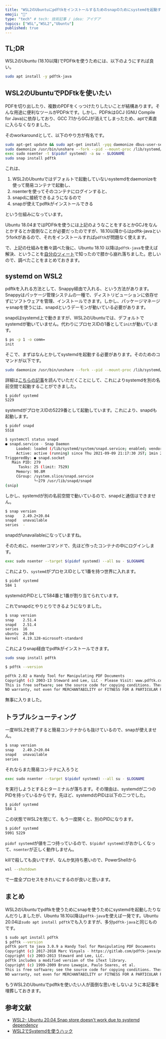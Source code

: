 ```yaml
---
title: "WSL2のUbuntuにpdftkをインストールするためのsnapのためにsystemdを起動する(必要はない)"
emoji: "🤖"
type: "tech" # tech: 技術記事 / idea: アイデア
topics: ["WSL","WSL2","Ubuntu"]
published: true
---
```


## TL;DR

WSL2のUbuntu (18.10以降)でPDFtkを使うためには、以下のようにすれば良い。

```sh
sudo apt install -y pdftk-java
```

## WSL2のUbuntuでPDFtkを使いたい

PDFを切り出したり、複数のPDFをくっつけたりしたいことが結構あります。そんな用途に便利なツールがPDFtkです。しかし、PDFtkはGCJ (GNU Compile for Java)に依存しており、GCC 7.1からGCJが消えてしまったため、aptで素直に入らなくなりました。

そのworkaroundとして、以下のやり方が有名です。

```sh
sudo apt-get update && sudo apt-get install -yqq daemonize dbus-user-session fontconfig
sudo daemonize /usr/bin/unshare --fork --pid --mount-proc /lib/systemd/systemd --system-unit=basic.target
exec sudo nsenter -t $(pidof systemd) -a su - $LOGNAME
sudo snap install pdftk
```

これは、

1. WSL2のUbuntuではデフォルトで起動していないsystemdをdaemonizeを使って簡易コンテナで起動し、
2. nsenterを使ってそのコンテナにログインすると、
3. snapdに接続できるようになるので
4. snapが使えてpdftkがインストールできる

という仕組みになっています。

Ubuntu 18.04まではPDFtkを使うには上記のようなことをするとかGCJをなんとかするとか面倒なことが必要だったのですが、18.10以降からはpdftk-javaというforkがあるので、それをインストールすれば`pdftk`が問題なく使えます。

で、上記の仕組みを散々調べた後に、Ubuntu 18.10 以降は`pdftk-java`を使えば解決、ということを[自分のツィート](https://twitter.com/kaityo256/status/1361307120981798918)で知ったので膝から崩れ落ちました。悲しいので、調べたことをまとめておきます。

## systemd on WSL2

pdftkを入れる方法として、Snappy経由で入れる、という方法があります。Snappyはパッケージ管理システムの一種で、ディストリビューションに依存せずにソフトウェアを管理、インストールできます。しかし、パッケージマネージャsnapを使うには、snapdというデーモンが動いている必要があります。

snapdはsystemd上で動きますが、WSL2のUbuntuでは、デフォルトでsystemdが動いていません。代わりにプロセスIDの1番として`init`が動いています。

```sh
$ ps -p 1 -o comm=
init
```

そこで、まずはなんとかしてsystemdを起動する必要があります。そのためのコマンドが以下です。

```sh
sudo daemonize /usr/bin/unshare --fork --pid --mount-proc /lib/systemd/systemd --system-unit=basic.target 
```

詳細は[こちらの記事](https://qiita.com/matarillo/items/f036a9561a4839275e5f)を読んでいただくことにして、これによりsystemdを別の名前空間で起動することができました。

```sh
$ pidof systemd
5229
```

systemdがプロセスIDの5229番として起動しています。これにより、snapdも起動します。

```sh
$ pidof snapd
5518

$ systemctl status snapd
● snapd.service - Snap Daemon
     Loaded: loaded (/lib/systemd/system/snapd.service; enabled; vendor preset: enabled)
     Active: active (running) since Thu 2021-09-09 21:17:30 JST; 1min 2s ago
TriggeredBy: ● snapd.socket
   Main PID: 279
      Tasks: 25 (limit: 7529)
     Memory: 90.8M
     CGroup: /system.slice/snapd.service
             └─279 /usr/lib/snapd/snapd
(snip)
```

しかし、systemdが別の名前空間で動いているので、snapdと通信はできません。

```sh
$ snap version
snap    2.49.2+20.04
snapd   unavailable
series  -
```

snapdがunavailableになっていますね。

そのために、nsenterコマンドで、先ほど作ったコンテナの中にログインします。

```sh
exec sudo nsenter --target $(pidof systemd) --all su - $LOGNAME
```

これにより、`systemd`がプロセスIDとして1番を持つ世界に入れます。

```sh
$ pidof systemd
584 1
```

systemdのPIDとして584番と1番が割り当てられています。

これでsnapdとやりとりできるようになりました。

```sh
$ snap version
snap    2.51.4
snapd   2.51.4
series  16
ubuntu  20.04
kernel  4.19.128-microsoft-standard
```

これによりsnap経由でpdftkがインストールできます。

```sh
sudo snap install pdftk
```

```sh
$ pdftk --version

pdftk 2.02 a Handy Tool for Manipulating PDF Documents
Copyright (c) 2003-13 Steward and Lee, LLC - Please Visit: www.pdftk.com
This is free software; see the source code for copying conditions. There is
NO warranty, not even for MERCHANTABILITY or FITNESS FOR A PARTICULAR PURPOSE.
```

無事に入りました。

## トラブルシューティング

一度WSL2を終了すると簡易コンテナからも抜けているので、snapが使えません。

```sh
$ snap version
snap    2.49.2+20.04
snapd   unavailable
series  -
```

それならまた簡易コンテナに入ろうと

```sh
exec sudo nsenter --target $(pidof systemd) --all su - $LOGNAME
```

を実行しようとするとターミナルが落ちます。その理由は、systemdが二つのPIDを持っているからです。先ほど、systemdのPIDは以下の二つでした。

```sh
$ pidof systemd
584 1
```

この状態でWSL2を閉じて、もう一度開くと、別のPIDになります。

```sh
$ pidof systemd
5991 5229
```

`pidof systemd`が値を二つ持っているので、`$(pidof systemd)`がおかしくなって、`nsenter`が正しく動作しません。

killで殺しても良いですが、なんか気持ち悪いので、PowerShellから

```sh
wsl --shutdown
```

で一度全プロセスをきれいにするのが良いと思います。

## まとめ

WSL2のUbuntuでpdftkを使うためにsnapを使うためにsystemdを起動したりなんだりしましたが、Ubuntu 18.10以降は`pdftk-java`を使えば一発です。Ubuntu 20.04は`sudo apt install pdftk`でも入りますが、多分`pdftk-java`と同じものです。

```sh
$ sudo apt install pdftk
$ pdftk --version
pdftk port to java 3.0.9 a Handy Tool for Manipulating PDF Documents
Copyright (c) 2017-2018 Marc Vinyals - https://gitlab.com/pdftk-java/pdftk
Copyright (c) 2003-2013 Steward and Lee, LLC.
pdftk includes a modified version of the iText library.
Copyright (c) 1999-2009 Bruno Lowagie, Paulo Soares, et al.
This is free software; see the source code for copying conditions. There is
NO warranty, not even for MERCHANTABILITY or FITNESS FOR A PARTICULAR PURPOSE.
```

もうWSL2のUbuntuでpdftkを使いたい人が面倒な思いをしないように本記事を埋葬しておきます。

## 参考文献

* [WSL2- Ubuntu 20.04 Snap store doesn't work due to systemd dependency](https://github.com/microsoft/WSL/issues/5126#issuecomment-653715201)
* [WSL2でSystemdを使うハック](https://qiita.com/matarillo/items/f036a9561a4839275e5f)